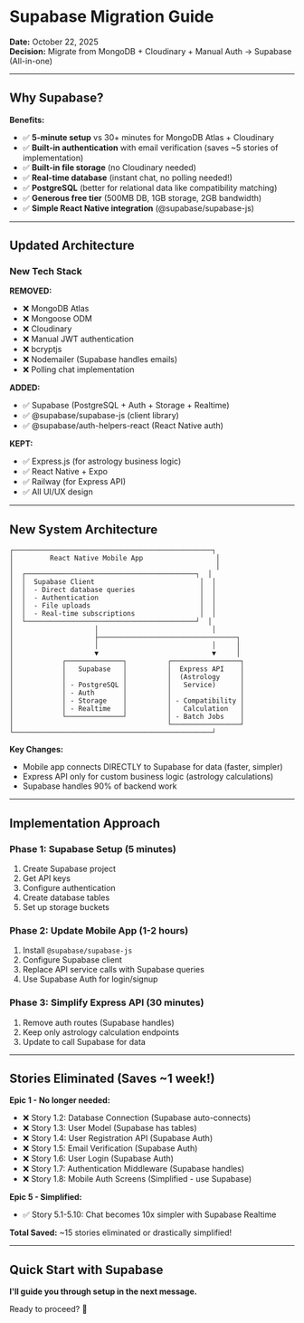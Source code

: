 # Supabase Migration Guide

**Date:** October 22, 2025  
**Decision:** Migrate from MongoDB + Cloudinary + Manual Auth → Supabase (All-in-one)

---

## Why Supabase?

**Benefits:**
- ✅ **5-minute setup** vs 30+ minutes for MongoDB Atlas + Cloudinary
- ✅ **Built-in authentication** with email verification (saves ~5 stories of implementation)
- ✅ **Built-in file storage** (no Cloudinary needed)
- ✅ **Real-time database** (instant chat, no polling needed!)
- ✅ **PostgreSQL** (better for relational data like compatibility matching)
- ✅ **Generous free tier** (500MB DB, 1GB storage, 2GB bandwidth)
- ✅ **Simple React Native integration** (@supabase/supabase-js)

---

## Updated Architecture

### New Tech Stack

**REMOVED:**
- ❌ MongoDB Atlas
- ❌ Mongoose ODM
- ❌ Cloudinary
- ❌ Manual JWT authentication
- ❌ bcryptjs
- ❌ Nodemailer (Supabase handles emails)
- ❌ Polling chat implementation

**ADDED:**
- ✅ Supabase (PostgreSQL + Auth + Storage + Realtime)
- ✅ @supabase/supabase-js (client library)
- ✅ @supabase/auth-helpers-react (React Native auth)

**KEPT:**
- ✅ Express.js (for astrology business logic)
- ✅ React Native + Expo
- ✅ Railway (for Express API)
- ✅ All UI/UX design

---

## New System Architecture

```
┌─────────────────────────────────────────────────┐
│         React Native Mobile App                  │
│                                                  │
│  ┌──────────────────────────────────────────┐  │
│  │  Supabase Client                          │  │
│  │  - Direct database queries                │  │
│  │  - Authentication                         │  │
│  │  - File uploads                           │  │
│  │  - Real-time subscriptions                │  │
│  └──────────────────────────────────────────┘  │
│                    │                            │
│                    ├──────────────────────────────────┐
│                    │                            │     │
│                    ▼                            ▼     │
│            ┌──────────────┐          ┌─────────────────┐
│            │   Supabase   │          │  Express API    │
│            │              │          │  (Astrology     │
│            │ - PostgreSQL │          │   Service)      │
│            │ - Auth       │          │                 │
│            │ - Storage    │          │ - Compatibility │
│            │ - Realtime   │          │   Calculation   │
│            └──────────────┘          │ - Batch Jobs    │
│                                      └─────────────────┘
└─────────────────────────────────────────────────┘
```

**Key Changes:**
- Mobile app connects DIRECTLY to Supabase for data (faster, simpler)
- Express API only for custom business logic (astrology calculations)
- Supabase handles 90% of backend work

---

## Implementation Approach

### Phase 1: Supabase Setup (5 minutes)

1. Create Supabase project
2. Get API keys
3. Configure authentication
4. Create database tables
5. Set up storage buckets

### Phase 2: Update Mobile App (1-2 hours)

1. Install `@supabase/supabase-js`
2. Configure Supabase client
3. Replace API service calls with Supabase queries
4. Use Supabase Auth for login/signup

### Phase 3: Simplify Express API (30 minutes)

1. Remove auth routes (Supabase handles)
2. Keep only astrology calculation endpoints
3. Update to call Supabase for data

---

## Stories Eliminated (Saves ~1 week!)

**Epic 1 - No longer needed:**
- ❌ Story 1.2: Database Connection (Supabase auto-connects)
- ❌ Story 1.3: User Model (Supabase has tables)
- ❌ Story 1.4: User Registration API (Supabase Auth)
- ❌ Story 1.5: Email Verification (Supabase Auth)
- ❌ Story 1.6: User Login (Supabase Auth)
- ❌ Story 1.7: Authentication Middleware (Supabase handles)
- ❌ Story 1.8: Mobile Auth Screens (Simplified - use Supabase)

**Epic 5 - Simplified:**
- ✅ Story 5.1-5.10: Chat becomes 10x simpler with Supabase Realtime

**Total Saved:** ~15 stories eliminated or drastically simplified!

---

## Quick Start with Supabase

**I'll guide you through setup in the next message.**

Ready to proceed? 🚀

